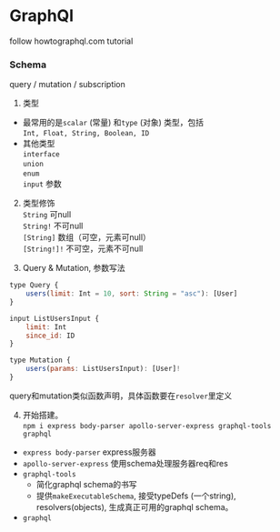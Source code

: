 # GraphQl

follow howtographql.com  tutorial


### Schema

query / mutation / subscription

1. 类型  
* 最常用的是`scalar` (常量) 和`type` (对象) 类型，包括  
`Int, Float, String, Boolean, ID`  
* 其他类型  
`interface`  
`union`  
`enum`  
`input`   参数

2. 类型修饰  
`String` 可null  
`String!` 不可null  
`[String]` 数组（可空，元素可null）  
`[String!]!` 不可空，元素不可null

3. Query & Mutation, 参数写法
```js
type Query {
    users(limit: Int = 10, sort: String = "asc"): [User]
}
```
```js
input ListUsersInput {
    limit: Int
    since_id: ID
}

type Mutation {
    users(params: ListUsersInput): [User]!
}
```
query和mutation类似函数声明，具体函数要在`resolver`里定义

4. 开始搭建。  
`npm i express body-parser apollo-server-express graphql-tools graphql`

* `express body-parser` express服务器   
* `apollo-server-express`   使用schema处理服务器req和res
* `graphql-tools`   
    * 简化graphql schema的书写
    * 提供`makeExecutableSchema`, 接受typeDefs (一个string), resolvers(objects), 生成真正可用的graphql schema。
* `graphql`


